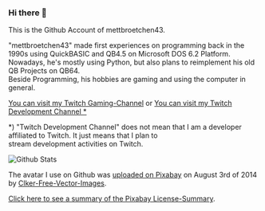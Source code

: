 ### Hi there 👋

This is the Github Account of mettbroetchen43.  
  
"mettbroetchen43" made first experiences on programming back in the 1990s using QuickBASIC and QB4.5 on Microsoft DOS 6.2 Platform.  
Nowadays, he's mostly using Python, but also plans to reimplement his old QB Projects on QB64.  
Beside Programming, his hobbies are gaming and using the computer in general. 

[You can visit my Twitch Gaming-Channel](https://twitch.tv/mettbroetchen43) or [You can visit my Twitch Development Channel *](https://twitch.tv/mettbroetchen43_dev)

*) "Twitch Development Channel" does not mean that I am a developer affiliated to Twitch. It just means that I plan to  
stream development activities on Twitch. 


![Github Stats](https://github-readme-stats.vercel.app/api?username=mettbroetchen43&show_icons=true&count_private=true)

The avatar I use on Github was [uploaded on Pixabay](https://pixabay.com/de/vectors/hamburger-l%C3%A4cheln-karikatur-312233/) on
August 3rd of 2014 by [Clker-Free-Vector-Images](https://pixabay.com/de/users/clker-free-vector-images-3736/). 

[Click here to see a summary of the Pixabay License-Summary](https://web.archive.org/web/20250602053200/https://pixabay.com/service/license-summary/).

<!--
**mettbroetchen43/mettbroetchen43** is a ✨ _special_ ✨ repository because its `README.md` (this file) appears on your GitHub profile.

Here are some ideas to get you started:

- 🔭 I’m currently working on ...
- 🌱 I’m currently learning ...
- 👯 I’m looking to collaborate on ...
- 🤔 I’m looking for help with ...
- 💬 Ask me about ...
- 📫 How to reach me: ...
- 😄 Pronouns: ...
- ⚡ Fun fact: ...
-->

